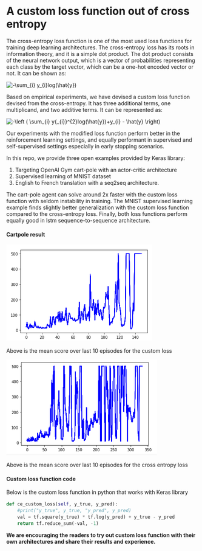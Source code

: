#  A custom loss function out of cross entropy

The cross-entropy loss function is one of the most used loss functions for training deep learning architectures. The cross-entropy loss has its roots in information theory, and it is a simple dot product. The dot product consists of the neural network output, which is a vector of probabilities representing each class by the target vector, which can be a one-hot encoded vector or not. It can be shown as:

<img src="https://latex.codecogs.com/gif.latex?-\sum_{i}&space;y_{i}log(\hat{y})" title="-\sum_{i} y_{i}log(\hat{y})" />

Based on empirical experiments, we have devised a custom loss function devised from the cross-entropy. It has three additional terms, one multiplicand, and two additive terms. It can be represented as:

<img src="https://latex.codecogs.com/gif.latex?-\left&space;(&space;\sum_{i}&space;y{_{i}}^{2}log(\hat{y})&plus;y_{i}&space;-&space;\hat{y}&space;\right)" title="-\left ( \sum_{i} y{_{i}}^{2}log(\hat{y})+y_{i} - \hat{y} \right)" />

Our experiments with the modified loss function perform better in the reinforcement learning settings, and equally performant in supervised and self-supervised settings especially in early stopping scenarios. 


In this repo, we provide three open examples provided by Keras library:

1. Targeting OpenAI Gym cart-pole with an actor-critic architecture
2. Supervised learning of MNIST dataset
3. English to French translation with a seq2seq architecture. 

The cart-pole agent can solve around 2x faster with the custom loss function with seldom instability in training. The MNIST supervised learning example finds slightly better generalization with the custom loss function compared to the cross-entropy loss. Finally, both loss functions perform equally good in lstm sequence-to-sequence architecture. 

#### Cartpole result
![alt text](https://github.com/ggaamm/ce_custom_loss/blob/main/images/custom_loss_cartpole.png "Mean score over last 10 episodes")

Above is the mean score over last 10 episodes for the custom loss
 
![alt text](https://github.com/ggaamm/ce_custom_loss/blob/main/images/cross_entropy_cartpole.png "Mean score over last 10 episodes")

Above is the mean score over last 10 episodes for the cross entropy loss

#### Custom loss function code
Below is the custom loss function in python that works with Keras library
```python
def ce_custom_loss(self, y_true, y_pred):
    #print("y_true", y_true, "y_pred", y_pred)
    val = tf.square(y_true) * tf.log(y_pred) + y_true - y_pred
    return tf.reduce_sum(-val, -1)
```

**We are encouraging the readers to try out custom loss function with their own architectures and share their results and experience.**


